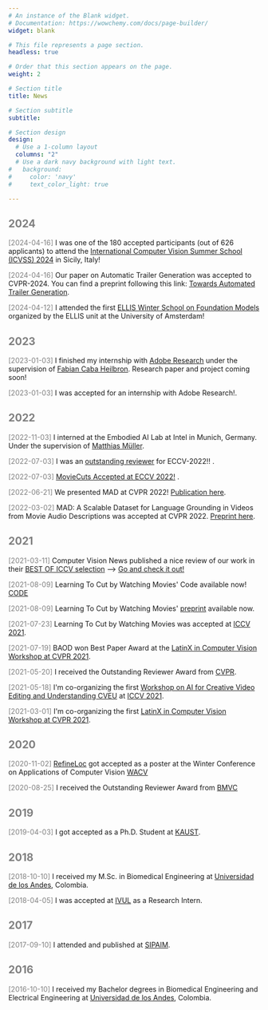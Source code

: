 ```yaml
---
# An instance of the Blank widget.
# Documentation: https://wowchemy.com/docs/page-builder/
widget: blank

# This file represents a page section.
headless: true

# Order that this section appears on the page.
weight: 2

# Section title
title: News

# Section subtitle
subtitle: 

# Section design
design:
  # Use a 1-column layout
  columns: "2"
  # Use a dark navy background with light text.
#   background:
#     color: 'navy'
#     text_color_light: true

---
```


## <span style="color:gray">2024</span>

<span style="color:gray">[2024-04-16]</span> I was one of the 180 accepted participants (out of 626 applicants) to attend the [International Computer Vision Summer School (ICVSS) 2024](https://iplab.dmi.unict.it/icvss2024/Home) in Sicily, Italy!

<span style="color:gray">[2024-04-16]</span> Our paper on Automatic Trailer Generation was accepted to CVPR-2024. You can find a preprint following this link: [Towards Automated Trailer Generation](https://arxiv.org/abs/2404.03477).

<span style="color:gray">[2024-04-12]</span> I attended the first [ELLIS Winter School on Foundation Models](https://amsterdam-fomo.github.io/) organized by the ELLIS unit at the University of Amsterdam!

## <span style="color:gray">2023</span>

<span style="color:gray">[2023-01-03]</span> I finished my internship with [Adobe Research](https://research.adobe.com/) under the supervision of [Fabian Caba Heilbron](https://fabiancaba.com/). Research paper and project coming soon! 


<span style="color:gray">[2023-01-03]</span> I was accepted for an internship with Adobe Research!. 

## <span style="color:gray">2022</span>

<span style="color:gray">[2022-11-03]</span> I interned at the Embodied AI Lab at Intel in Munich, Germany. Under the supervision of [Matthias Müller](https://scholar.google.com/citations?user=AeMLOMEAAAAJ&hl=en). 

<span style="color:gray">[2022-07-03]</span> I was an [outstanding reviewer](https://eccv2022.ecva.net/program/outstanding-reviewers/) for ECCV-2022!! . 


<span style="color:gray">[2022-07-03]</span> [MovieCuts Accepted at ECCV 2022!](https://eccv2022.ecva.net/program/accepted-papers/) . 

<span style="color:gray">[2022-06-21]</span> We presented MAD at CVPR 2022! [Publication here](https://openaccess.thecvf.com/content/CVPR2022/html/Soldan_MAD_A_Scalable_Dataset_for_Language_Grounding_in_Videos_From_CVPR_2022_paper.html). 

<span style="color:gray">[2022-03-02]</span> MAD: A Scalable Dataset for Language Grounding in Videos from Movie Audio Descriptions was accepted at CVPR 2022. [Preprint here](https://arxiv.org/abs/2112.00431). 

## <span style="color:gray">2021</span>

<div class="view-list-item">


<span style="color:gray">[2021-03-11]</span> Computer Vision News published a nice review of our work in their [BEST OF ICCV selection](https://www.rsipvision.com/ComputerVisionNews-2021November/32/) --> [Go and check it out!](https://www.rsipvision.com/ComputerVisionNews-2021November/32/)


<span style="color:gray">[2021-08-09]</span> Learning To Cut by Watching Movies' Code available now! [CODE](https://github.com/PardoAlejo/LearningToCut)

<span style="color:gray">[2021-08-09]</span> Learning To Cut by Watching Movies' [preprint](https://arxiv.org/abs/2108.04294) available now.

<span style="color:gray">[2021-07-23]</span> Learning To Cut by Watching Movies was accepted at [ICCV 2021](http://iccv2021.thecvf.com/home). 

<span style="color:gray">[2021-07-19]</span> BAOD won Best Paper Award at the [LatinX in Computer Vision Workshop at CVPR 2021](https://www.latinxinai.org/cvpr-2021-about).

<span style="color:gray">[2021-05-20]</span> I received the Outstanding Reviewer Award from [CVPR](http://cvpr2021.thecvf.com/node/184).

<span style="color:gray">[2021-05-18]</span> I'm co-organizing the first [Workshop on AI for Creative Video Editing and Understanding CVEU](https://cveu.github.io/) at [ICCV 2021](http://iccv2021.thecvf.com/home).

<span style="color:gray">[2021-03-01]</span> I'm co-organizing the first [LatinX in Computer Vision Workshop at CVPR 2021](https://www.latinxinai.org/cvpr-2021-about).

## <span style="color:gray">2020</span>

<span style="color:gray">[2020-11-02]</span> [RefineLoc](http://www.humamalwassel.com/publication/refineloc/) got accepted as a poster at the Winter Conference on Applications of Computer Vision [WACV](http://wacv2021.thecvf.com/home)

<span style="color:gray">[2020-08-25]</span> I received the Outstanding Reviewer Award from [BMVC](https://www.bmvc2020-conference.com/)

## <span style="color:gray">2019</span>

<span style="color:gray">[2019-04-03]</span> I got accepted as a Ph.D. Student at [KAUST](https://www.kaust.edu.sa/en).

## <span style="color:gray">2018</span>

<span style="color:gray">[2018-10-10]</span> I received my M.Sc. in Biomedical Engineering at [Universidad de los Andes](https://uniandes.edu.co/en), Colombia.

<span style="color:gray">[2018-04-05]</span> I was accepted at [IVUL](https://cemse.kaust.edu.sa/ivul) as a Research Intern.

## <span style="color:gray">2017</span>
<span style="color:gray">[2017-09-10]</span> I attended and published at [SIPAIM](https://sipaim.org/history/2017/).

## <span style="color:gray">2016</span>
<span style="color:gray">[2016-10-10]</span> I received my Bachelor degrees in Biomedical Engineering and Electrical Engineering at [Universidad de los Andes](https://uniandes.edu.co/en), Colombia.
</div>
